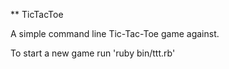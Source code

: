 ** TicTacToe 

A simple command line Tic-Tac-Toe game against.

To start a new game run 'ruby bin/ttt.rb'


